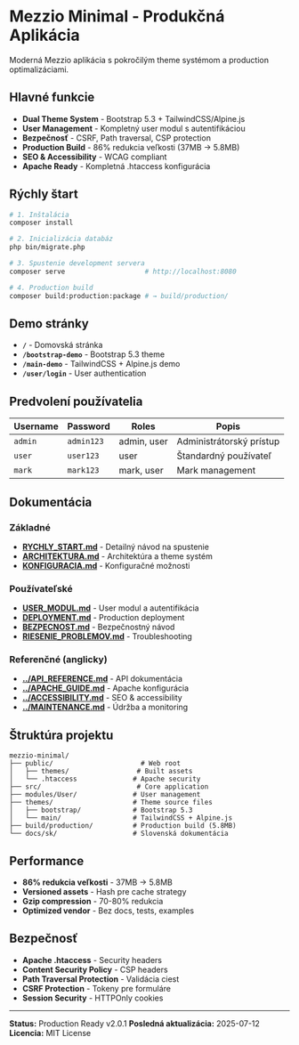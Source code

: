 # Mezzio Minimal - Produkčná Aplikácia

Moderná Mezzio aplikácia s pokročilým theme systémom a production optimalizáciami.

## Hlavné funkcie

- **Dual Theme System** - Bootstrap 5.3 + TailwindCSS/Alpine.js
- **User Management** - Kompletný user modul s autentifikáciou
- **Bezpečnosť** - CSRF, Path traversal, CSP protection
- **Production Build** - 86% redukcia veľkosti (37MB → 5.8MB)
- **SEO & Accessibility** - WCAG compliant
- **Apache Ready** - Kompletná .htaccess konfigurácia

## Rýchly štart

```bash
# 1. Inštalácia
composer install

# 2. Inicializácia databáz
php bin/migrate.php

# 3. Spustenie development servera
composer serve                    # http://localhost:8080

# 4. Production build
composer build:production:package # → build/production/
```

## Demo stránky

- **`/`** - Domovská stránka
- **`/bootstrap-demo`** - Bootstrap 5.3 theme
- **`/main-demo`** - TailwindCSS + Alpine.js demo
- **`/user/login`** - User authentication

## Predvolení používatelia

| Username | Password | Roles | Popis |
|----------|----------|-------|-------|
| `admin` | `admin123` | admin, user | Administrátorský prístup |
| `user` | `user123` | user | Štandardný používateľ |
| `mark` | `mark123` | mark, user | Mark management |

## Dokumentácia

### Základné
- **[RYCHLY_START.md](RYCHLY_START.md)** - Detailný návod na spustenie
- **[ARCHITEKTURA.md](ARCHITEKTURA.md)** - Architektúra a theme systém
- **[KONFIGURACIA.md](KONFIGURACIA.md)** - Konfiguračné možnosti

### Používateľské
- **[USER_MODUL.md](USER_MODUL.md)** - User modul a autentifikácia
- **[DEPLOYMENT.md](DEPLOYMENT.md)** - Production deployment
- **[BEZPECNOST.md](BEZPECNOST.md)** - Bezpečnostný návod
- **[RIESENIE_PROBLEMOV.md](RIESENIE_PROBLEMOV.md)** - Troubleshooting

### Referenčné (anglicky)
- **[../API_REFERENCE.md](../API_REFERENCE.md)** - API dokumentácia
- **[../APACHE_GUIDE.md](../APACHE_GUIDE.md)** - Apache konfigurácia
- **[../ACCESSIBILITY.md](../ACCESSIBILITY.md)** - SEO & accessibility
- **[../MAINTENANCE.md](../MAINTENANCE.md)** - Údržba a monitoring

## Štruktúra projektu

```
mezzio-minimal/
├── public/                      # Web root
│   ├── themes/                 # Built assets
│   └── .htaccess              # Apache security
├── src/                        # Core application
├── modules/User/              # User management
├── themes/                    # Theme source files
│   ├── bootstrap/             # Bootstrap 5.3
│   └── main/                  # TailwindCSS + Alpine.js
├── build/production/          # Production build (5.8MB)
└── docs/sk/                   # Slovenská dokumentácia
```

## Performance

- **86% redukcia veľkosti** - 37MB → 5.8MB
- **Versioned assets** - Hash pre cache strategy
- **Gzip compression** - 70-80% redukcia
- **Optimized vendor** - Bez docs, tests, examples

## Bezpečnosť

- **Apache .htaccess** - Security headers
- **Content Security Policy** - CSP headers
- **Path Traversal Protection** - Validácia ciest
- **CSRF Protection** - Tokeny pre formuláre
- **Session Security** - HTTPOnly cookies

---

**Status:** Production Ready v2.0.1
**Posledná aktualizácia:** 2025-07-12
**Licencia:** MIT License
